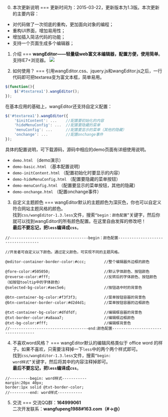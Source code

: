 0. 本次更新说明
===
更新时间为：2015-03-22，更新版本为1.3版。本次更新的主要内容：<br/>
* 对代码做了一次彻底的重构，更加面向对象的编程；
* 重构UI界面，增加易用性；
* 增加插入简洁代码的功能；
* 支持一个页面生成多个编辑器；

1. 介绍
===
<b>wangEditor——轻量级web富文本编辑器，配置方便，使用简单</b>。支持IE7+浏览器。
![](http://images.cnitblog.com/blog2015/138012/201503/222048140317441.png)

2. 如何使用？
===
引用wangEditor.css、jquery.js和wangEditor.js之后，一行代码即可把textarea变为富文本框，简单易用。
```javascript
$(function(){
    $('#textarea1').wangEditor();
});
```
在基本应用的基础上，wangEditor还支持自定义配置：
```javascript
$('#textarea1').wangEditor({
	'$initContent': ...    //配置要初始化的内容
	'hideMenuConfig': ...  //配置要隐藏的菜单
	'menuConfig': ...      //配置要显示的菜单（其他的隐藏）
	'onchange': ...        //配置onchange事件
});
```
具体的配置说明，可下载源码，源码中相应的demo页面有详细使用说明。
* <code>demo.html</code> （demo演示）
* <code>demo-basic.html</code> （基本配置说明）
* <code>demo-initContent.html</code> （配置初始化时要显示的内容）
* <code>demo-hideMenuConfig.html</code> （配置要隐藏的菜单按钮）
* <code>demo-menuConfig.html</code> （配置要显示的菜单按钮，其他的隐藏）
* <code>demo-onchange.html</code> （配置onchange事件）

3. 自定义主题颜色
===
wangEditor默认的主题颜色为深灰色，你也可以自定义符合网站主题风格的颜色。<br>
找到<code>css/wangEditor-1.3.less</code>文件，搜索<code>“begin：颜色配置”</code>关键字，然后你就可以找到wangEditor的所有颜色配置。在这里自由发挥的修改吧！<br>
**最后不要忘记，把<code>less</code>编译成<code>css</code>**。
```less
//-----------------------------------begin：颜色配置-----------------------------------

//开发者可自定义以下颜色。通过定义颜色，可实现不同的主题风格。

@editor-container-border-color:#ccc;        //整个编辑器外边框的颜色

@fore-color:#505050;                        //默认字体颜色、按钮颜色
@reverse-color:#fff;                        //反转后的字体颜色、按钮颜色（如按钮tooltip中的字体颜色）
@selected-bg-color:#aec5e6;                 //按钮选中时的背景色

@btn-container-bg-color:#f3f3f3;            //菜单按钮容器的背景色
@btn-container-border-color:#d2d4d1;        //菜单按钮容器的边框颜色

@txt-container-bg-color:#dfdfdf;            //编辑框容器的背景色
@txt-border-color:#a8aaa7;                  //编辑框边框颜色
@txt-bg-color:#fff;                         //编辑框背景色
//-----------------------------------end:颜色配置-----------------------------------
```

4. 不喜欢word风格？
===
wangEditor默认的编辑风格类似于 office word 的样子。如果不喜欢，只需要注释掉一下<code>less</code>中的两个两个样式即可。<br>
找到<code>css/wangEditor-1.3.less</code>文件，搜索<code>“begin: word样式”</code>关键字，然后将其中的内容注释掉即可。<br>
**最后不要忘记，把<code>less</code>编译成<code>css</code>**。
```less
//---------begin: word样式-----------
margin:20px 40px; 
border:1px solid @txt-border-color;
//---------end: word样式-----------
```

5. 交流
===
交流QQ群：<b>164999061</b> <br />
二次开发联系：<b>wangfupeng1988#163.com（#->@）</b>